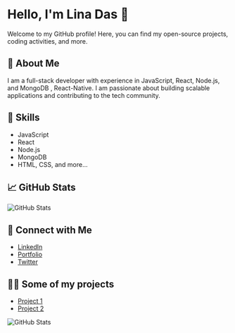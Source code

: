 # Hello, I'm Lina Das 👋

Welcome to my GitHub profile! Here, you can find my open-source projects, coding activities, and more.

## 🚀 About Me
I am a full-stack developer with experience in JavaScript, React, Node.js, and MongoDB , React-Native. I am passionate about building scalable applications and contributing to the tech community.

## 🔧 Skills
- JavaScript
- React
- Node.js
- MongoDB
- HTML, CSS, and more...

## 📈 GitHub Stats
![GitHub Stats](https://github-readme-stats.vercel.app/api?username=your-username&show_icons=true&hide_title=true&count_private=true)

## 🔗 Connect with Me
- [LinkedIn](www.linkedin.com/in/linadas1)
- [Portfolio](https://your-portfolio.com)
- [Twitter](https://twitter.com/your-username)

## 👨‍💻 Some of my projects
- [Project 1](https://github.com/your-username/project-1)
- [Project 2](https://github.com/your-username/project-2)


![GitHub Stats](https://github-readme-stats.vercel.app/api?username=your-username&show_icons=true&count_private=true&hide_title=true)
